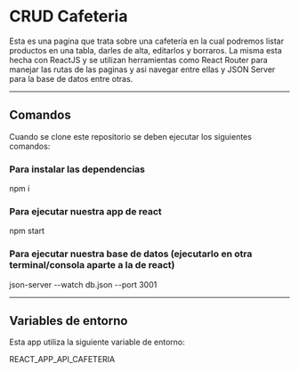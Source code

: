 # CRUD Cafeteria

Esta es una pagina que trata sobre una cafetería en la cual podremos listar productos en una tabla, darles de alta, editarlos y borraros. La misma esta hecha con ReactJS y se utilizan herramientas como React Router para manejar las rutas de las paginas y asi navegar entre ellas y JSON Server para la base de datos entre otras.

---

## Comandos

Cuando se clone este repositorio se deben ejecutar los siguientes comandos:

### Para instalar las dependencias
npm i 

### Para ejecutar nuestra app de react
npm start

### Para ejecutar nuestra base de datos (ejecutarlo en otra terminal/consola aparte a la de react)
json-server --watch db.json --port 3001

---
## Variables de entorno

Esta app utiliza la siguiente variable de entorno:

REACT_APP_API_CAFETERIA
